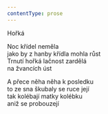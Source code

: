 ```yaml
---
contentType: prose
---
```


Hořká

Noc křídel neměla  
jako by z hanby křídla mohla růst  
Trnutí hořká lačnost zardělá  
na žvancích úst

  

A přece něha něha k posledku  
to ze sna škubaly se ruce její  
tak kolébají matky kolébku  
aniž se probouzejí
